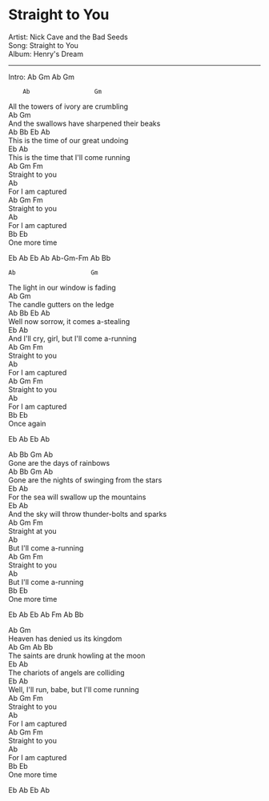 # Straight to You  
  
Artist: Nick Cave and the Bad Seeds  
Song: Straight to You  
Album: Henry's Dream  
  
-----------------------------------  
  
Intro: Ab   Gm   Ab   Gm  
  
        Ab                  Gm  
All the towers of ivory are crumbling  
        Ab                            Gm  
And the swallows have sharpened their beaks  
Ab      Bb  Eb                Ab  
This is the time of our great undoing  
            Eb                  Ab  
This is the time that I'll come running  
Ab       Gm   Fm  
Straight to you  
               Ab  
For I am captured  
Ab       Gm   Fm  
Straight to you  
               Ab  
For I am captured  
Bb       Eb      
One more time  
  
  
Eb   Ab   Eb   Ab   Ab-Gm-Fm   Ab   Bb  
  
  
    Ab                     Gm  
The light in our window is fading  
    Ab                    Gm  
The candle gutters on the ledge  
Ab    Bb  Eb              Ab  
Well now sorrow, it comes a-stealing  
         Eb                       Ab  
And I'll cry, girl, but I'll come a-running  
Ab       Gm   Fm  
Straight to you  
          Ab  
For I am captured  
Ab       Gm   Fm  
Straight to you  
              Ab  
For I am captured  
Bb       Eb     
Once again  
  
  
Eb   Ab   Eb    Ab        
  
                                
Ab           Bb      Gm    Ab  
Gone are the days of rainbows  
Ab           Bb        Gm                Ab  
Gone are the nights of swinging from the stars  
        Eb                       Ab  
For the sea will swallow up the mountains  
        Eb                               Ab  
And the sky will throw thunder-bolts and sparks  
Ab       Gm   Fm  
Straight at you  
                     Ab  
But I'll come a-running  
Ab       Gm   Fm  
Straight to you  
                     Ab  
But I'll come a-running  
Bb       Eb  
One more time  
  
  
Eb   Ab   Eb   Ab   Fm   Ab    Bb  
  
  
Ab                       Gm  
Heaven has denied us its kingdom  
Ab                     Gm           Ab  Bb  
The saints are drunk howling at the moon  
    Eb                     Ab  
The chariots of angels are colliding  
           Eb                       Ab  
Well, I'll run, babe, but I'll come running  
Ab       Gm   Fm  
Straight to you  
              Ab  
For I am captured  
Ab       Gm   Fm  
Straight to you  
               Ab  
For I am captured  
Bb       Eb  
One more time   
  
Eb    Ab    Eb   Ab